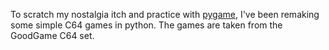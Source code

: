 To scratch my nostalgia itch and practice with [pygame](www.pygame.org), I've been remaking some simple C64 games in python. The games are taken from the GoodGame C64 set.
